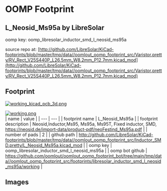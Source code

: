 # OOMP Footprint  
## L_Neosid_Ms95a  by LibreSolar  
  
oomp key: oomp_libresolar_inductor_smd_l_neosid_ms95a  
  
source repo at: [http://github.com/LibreSolar/KiCad-footprints/blob/master/tmp/data//oomlout_oomp_footprint_src/Varistor.pretty/RV_Rect_V25S440P_L26.5mm_W8.2mm_P12.7mm.kicad_mod](http://github.com/LibreSolar/KiCad-footprints/blob/master/tmp/data//oomlout_oomp_footprint_src/Varistor.pretty/RV_Rect_V25S440P_L26.5mm_W8.2mm_P12.7mm.kicad_mod)  
## Footprint  
  
[![working_kicad_pcb_3d.png](working_kicad_pcb_3d_600.png)](working_kicad_pcb_3d.png)  
  
[![working.png](working_600.png)](working.png)  
| name | value | 
| --- | --- | 
| footprint name | L_Neosid_Ms95a | 
| footprint description | Neosid,Inductor,Ms95, Ms95a, Ms95T, Fixed inductor, SMD, https://neosid.de/import-data/product-pdf/neoFestind_Ms95a.pdf | 
| number of pads | 2 | 
| github path | http://github.com/LibreSolar/KiCad-footprints/blob/master/tmp/data//oomlout_oomp_footprint_src/Inductor_SMD.pretty/L_Neosid_Ms95a.kicad_mod | 
| oomp key | oomp_libresolar_inductor_smd_l_neosid_ms95a | 
| oomp bot github | https://github.com/oomlout/oomlout_oomp_footprint_bot/tree/main/tmp/data//oomlout_oomp_footprint_src/footprints/libresolar_inductor_smd_l_neosid_ms95a/working | 
## Images  
